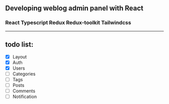 ## Developing weblog admin panel with React
### React  Typescript  Redux  Redux-toolkit Tailwindcss

-------------------------------------------------------
## todo list:
* [x] Layout
* [x] Auth
* [x] Users
* [ ] Categories
* [ ] Tags
* [ ] Posts
* [ ] Comments
* [ ] Notification
